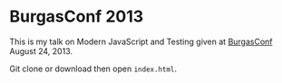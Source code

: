 # BurgasConf 2013

This is my talk on Modern JavaScript and Testing given at [BurgasConf](http://burgasconf.com/) August 24, 2013.

Git clone or download then open `index.html`.
